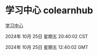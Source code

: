 # 学习中心 colearnhub
[学习中心](http://219.139.199.238:56308/colearnhub/)

2024年 10月 25日 星期五 20:40:02 CST

2024年 10月 25日 星期五 12:40:02 GMT

